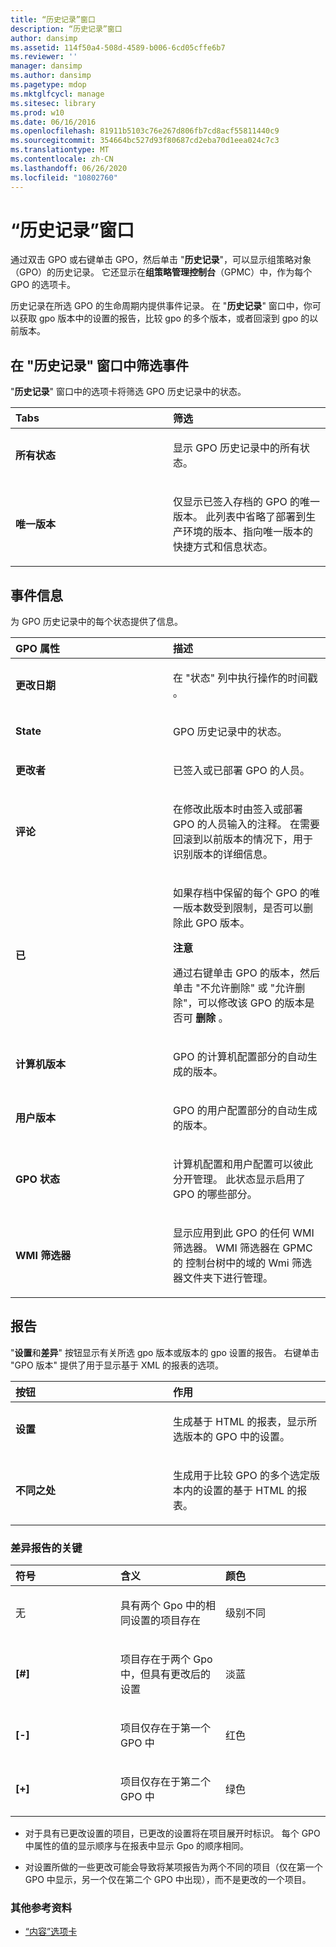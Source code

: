 ```yaml
---
title: “历史记录”窗口
description: “历史记录”窗口
author: dansimp
ms.assetid: 114f50a4-508d-4589-b006-6cd05cffe6b7
ms.reviewer: ''
manager: dansimp
ms.author: dansimp
ms.pagetype: mdop
ms.mktglfcycl: manage
ms.sitesec: library
ms.prod: w10
ms.date: 06/16/2016
ms.openlocfilehash: 81911b5103c76e267d806fb7cd8acf55811440c9
ms.sourcegitcommit: 354664bc527d93f80687cd2eba70d1eea024c7c3
ms.translationtype: MT
ms.contentlocale: zh-CN
ms.lasthandoff: 06/26/2020
ms.locfileid: "10802760"
---
```

# “历史记录”窗口


通过双击 GPO 或右键单击 GPO，然后单击 "**历史记录**"，可以显示组策略对象（GPO）的历史记录。 它还显示在**组策略管理控制台**（GPMC）中，作为每个 GPO 的选项卡。

历史记录在所选 GPO 的生命周期内提供事件记录。 在 "**历史记录**" 窗口中，你可以获取 gpo 版本中的设置的报告，比较 gpo 的多个版本，或者回滚到 gpo 的以前版本。

## 在 "历史记录" 窗口中筛选事件


"**历史记录**" 窗口中的选项卡将筛选 GPO 历史记录中的状态。

<table>
<colgroup>
<col width="50%" />
<col width="50%" />
</colgroup>
<thead>
<tr class="header">
<th align="left">Tabs</th>
<th align="left">筛选</th>
</tr>
</thead>
<tbody>
<tr class="odd">
<td align="left"><p><strong>所有状态</strong></p></td>
<td align="left"><p>显示 GPO 历史记录中的所有状态。</p></td>
</tr>
<tr class="even">
<td align="left"><p><strong>唯一版本</strong></p></td>
<td align="left"><p>仅显示已签入存档的 GPO 的唯一版本。 此列表中省略了部署到生产环境的版本、指向唯一版本的快捷方式和信息状态。</p></td>
</tr>
</tbody>
</table>



## 事件信息


为 GPO 历史记录中的每个状态提供了信息。

<table>
<colgroup>
<col width="50%" />
<col width="50%" />
</colgroup>
<thead>
<tr class="header">
<th align="left">GPO 属性</th>
<th align="left">描述</th>
</tr>
</thead>
<tbody>
<tr class="odd">
<td align="left"><p><strong>更改日期</strong></p></td>
<td align="left"><p>在 "状态" 列中执行操作的时间戳 <strong> </strong> 。</p></td>
</tr>
<tr class="even">
<td align="left"><p><strong>State</strong></p></td>
<td align="left"><p>GPO 历史记录中的状态。</p></td>
</tr>
<tr class="odd">
<td align="left"><p><strong>更改者</strong></p></td>
<td align="left"><p>已签入或已部署 GPO 的人员。</p></td>
</tr>
<tr class="even">
<td align="left"><p><strong>评论</strong></p></td>
<td align="left"><p>在修改此版本时由签入或部署 GPO 的人员输入的注释。 在需要回滚到以前版本的情况下，用于识别版本的详细信息。</p></td>
</tr>
<tr class="odd">
<td align="left"><p><strong>已</strong></p></td>
<td align="left"><p>如果存档中保留的每个 GPO 的唯一版本数受到限制，是否可以删除此 GPO 版本。</p>
<div class="alert">
<strong>注意</strong><br/><p>通过右键单击 GPO 的版本，然后单击 "不允许删除" 或 "允许删除"，可以修改该 GPO 的版本是否可 <strong> </strong> <strong> 删除 </strong> 。</p>
</div>
<div>

</div></td>
</tr>
<tr class="even">
<td align="left"><p><strong>计算机版本</strong></p></td>
<td align="left"><p>GPO 的计算机配置部分的自动生成的版本。</p></td>
</tr>
<tr class="odd">
<td align="left"><p><strong>用户版本</strong></p></td>
<td align="left"><p>GPO 的用户配置部分的自动生成的版本。</p></td>
</tr>
<tr class="even">
<td align="left"><p><strong>GPO 状态</strong></p></td>
<td align="left"><p>计算机配置和用户配置可以彼此分开管理。 此状态显示启用了 GPO 的哪些部分。</p></td>
</tr>
<tr class="odd">
<td align="left"><p><strong>WMI 筛选器</strong></p></td>
<td align="left"><p>显示应用到此 GPO 的任何 WMI 筛选器。 WMI 筛选器在 GPMC 的 <strong> </strong> 控制台树中的域的 Wmi 筛选器文件夹下进行管理。</p></td>
</tr>
</tbody>
</table>



## 报告


"**设置**和**差异**" 按钮显示有关所选 gpo 版本或版本的 gpo 设置的报告。 右键单击 "GPO 版本" 提供了用于显示基于 XML 的报表的选项。

<table>
<colgroup>
<col width="50%" />
<col width="50%" />
</colgroup>
<thead>
<tr class="header">
<th align="left">按钮</th>
<th align="left">作用</th>
</tr>
</thead>
<tbody>
<tr class="odd">
<td align="left"><p><strong>设置</strong></p></td>
<td align="left"><p>生成基于 HTML 的报表，显示所选版本的 GPO 中的设置。</p></td>
</tr>
<tr class="even">
<td align="left"><p><strong>不同之处</strong></p></td>
<td align="left"><p>生成用于比较 GPO 的多个选定版本内的设置的基于 HTML 的报表。</p></td>
</tr>
</tbody>
</table>



### 差异报告的关键

<table>
<colgroup>
<col width="33%" />
<col width="33%" />
<col width="33%" />
</colgroup>
<thead>
<tr class="header">
<th align="left">符号</th>
<th align="left">含义</th>
<th align="left">颜色</th>
</tr>
</thead>
<tbody>
<tr class="odd">
<td align="left"><p>无</p></td>
<td align="left"><p>具有两个 Gpo 中的相同设置的项目存在</p></td>
<td align="left"><p>级别不同</p></td>
</tr>
<tr class="even">
<td align="left"><p><strong>[#]</strong></p></td>
<td align="left"><p>项目存在于两个 Gpo 中，但具有更改后的设置</p></td>
<td align="left"><p>淡蓝</p></td>
</tr>
<tr class="odd">
<td align="left"><p><strong>[-]</strong></p></td>
<td align="left"><p>项目仅存在于第一个 GPO 中</p></td>
<td align="left"><p>红色</p></td>
</tr>
<tr class="even">
<td align="left"><p><strong>[+]</strong></p></td>
<td align="left"><p>项目仅存在于第二个 GPO 中</p></td>
<td align="left"><p>绿色</p></td>
</tr>
</tbody>
</table>



-   对于具有已更改设置的项目，已更改的设置将在项目展开时标识。 每个 GPO 中属性的值的显示顺序与在报表中显示 Gpo 的顺序相同。

-   对设置所做的一些更改可能会导致将某项报告为两个不同的项目（仅在第一个 GPO 中显示，另一个仅在第二个 GPO 中出现），而不是更改的一个项目。

### 其他参考资料

-   [“内容”选项卡](contents-tab-agpm30ops.md)









